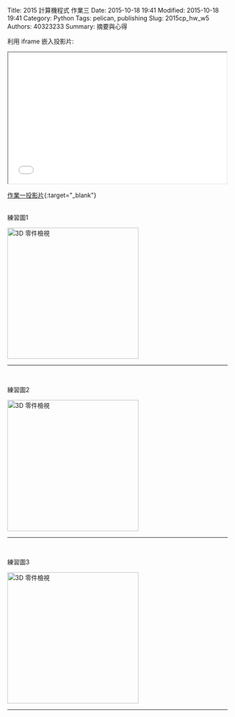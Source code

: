 Title: 2015 計算機程式 作業三
Date: 2015-10-18 19:41
Modified: 2015-10-18 19:41
Category: Python
Tags: pelican, publishing
Slug: 2015cp_hw_w5
Authors: 40323233
Summary: 摘要與心得

利用 iframe 嵌入投影片:

<iframe src="simplest3.html" width="500" height="300"></iframe>

[作業一投影片](simplest3.html){:target="_blank"}
<br>
<br>
<p>練習圖1</p>
<img src="https://copy.com/PV1vnPneXA4Y" width="300" alt="3D 零件檢視"></img>
<br>
<hr>
<br>
<p>練習圖2</p>
<img src="https://copy.com/PMfaAppBobMu6w0N" width="300" alt="3D 零件檢視"></img>
<br>
<hr>
<br>
<p>練習圖3</p>
<img src="https://copy.com/neTmmFoSLGwWODWz" width="300" alt="3D 零件檢視"></img>
<br>
<hr>
<br>


